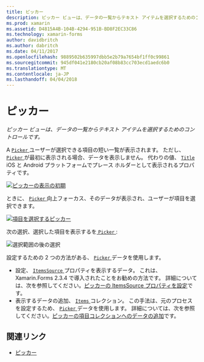 ```yaml
---
title: ピッカー
description: ピッカー ビューは、データの一覧からテキスト アイテムを選択するためのコントロールです。
ms.prod: xamarin
ms.assetid: D4815A4B-104B-4294-951B-BD8F2EC33C86
ms.technology: xamarin-forms
author: davidbritch
ms.author: dabritch
ms.date: 04/11/2017
ms.openlocfilehash: 9889502b635997dbb5e2b79a7654bf1ff0c99861
ms.sourcegitcommit: 945df041e2180cb20af08b83cc703ecd1aedc6b0
ms.translationtype: MT
ms.contentlocale: ja-JP
ms.lasthandoff: 04/04/2018
---
```

# <a name="picker"></a>ピッカー

_ピッカー ビューは、データの一覧からテキスト アイテムを選択するためのコントロールです。_

A [ `Picker` ](https://developer.xamarin.com/api/type/Xamarin.Forms.Picker/)ユーザーが選択できる項目の短い一覧が表示されます。 ただし、 [ `Picker` ](https://developer.xamarin.com/api/type/Xamarin.Forms.Picker/)が最初に表示される場合、データを表示しません。 代わりの値、 [ `Title` ](https://developer.xamarin.com/api/property/Xamarin.Forms.Picker.Title/) iOS と Android プラットフォームでプレース ホルダーとして表示されるプロパティです。

[![](images/picker-initial.png "ピッカーの表示の初期")](images/picker-initial-large.png#lightbox "ピッカーの表示の初期")

ときに、 [ `Picker` ](https://developer.xamarin.com/api/type/Xamarin.Forms.Picker/)向上フォーカス、そのデータが表示され、ユーザーが項目を選択できます。

[![](images/picker-selection.png "項目を選択するピッカー")](images/picker-selection-large.png#lightbox "ピッカーの項目を選択します。")

次の選択、選択した項目を表示するを[ `Picker` ](https://developer.xamarin.com/api/type/Xamarin.Forms.Picker/):

![](images/picker-after-selection.png "選択範囲の後の選択")

設定するための 2 つの方法がある、 [ `Picker` ](https://developer.xamarin.com/api/type/Xamarin.Forms.Picker/)データを使用します。

- 設定、 [ `ItemsSource` ](https://developer.xamarin.com/api/property/Xamarin.Forms.Picker.ItemsSource/)プロパティを表示するデータ。 これは、Xamarin.Forms 2.3.4 で導入されたことをお勧めの方法です。 詳細については、次を参照してください。[ピッカーの ItemsSource プロパティを設定](populating-itemssource.md)です。
- 表示するデータの追加、 [ `Items` ](https://developer.xamarin.com/api/property/Xamarin.Forms.Picker.Items/)コレクション。 この手法は、元のプロセスを設定するため、 [ `Picker` ](https://developer.xamarin.com/api/type/Xamarin.Forms.Picker/)データを使用します。 詳細については、次を参照してください。[ピッカーの項目コレクションへのデータの追加](populating-items.md)です。


## <a name="related-links"></a>関連リンク

- [ピッカー](https://developer.xamarin.com/api/type/Xamarin.Forms.Picker/)
